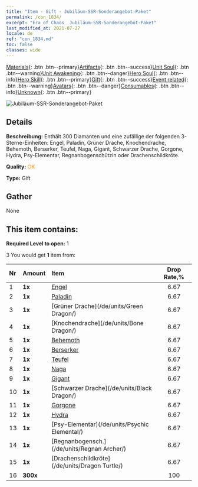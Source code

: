 ```yaml
---
title: "Item - Gift - Jubiläum-SSR-Sonderangebot-Paket"
permalink: /con_1834/
excerpt: "Era of Chaos  Jubiläum-SSR-Sonderangebot-Paket"
last_modified_at: 2021-07-27
locale: de
ref: "con_1834.md"
toc: false
classes: wide
---
```

 [Materials](/ItemsDE/){: .btn .btn--primary}[Artifacts](/ItemsDE/Artifacts/){: .btn .btn--success}[Unit Soul](/ItemsDE/UnitSoul/){: .btn .btn--warning}[Unit Awakening](/ItemsDE/UnitAwakening/){: .btn .btn--danger}[Hero Soul](/ItemsDE/HeroSoul/){: .btn .btn--info}[Hero Skill](/ItemsDE/HeroSkill/){: .btn .btn--primary}[Gift](/ItemsDE/Gift/){: .btn .btn--success}[Event related](/ItemsDE/Events/){: .btn .btn--warning}[Avatars](/ItemsDE/Avatars/){: .btn .btn--danger}[Consumables](/ItemsDE/Consumables/){: .btn .btn--info}[Unknown](/ItemsDE/Unknown/){: .btn .btn--primary}

 ![Jubiläum-SSR-Sonderangebot-Paket](/images/t/i_907456.png)

## Details
 **Beschreibung:** Enthält 300 Diamanten und eine zufällige der folgenden 3-Sterne-Einheiten: Engel, Paladin, Grüner Drache, Knochendrache, Behemoth, Berserker, Teufel, Naga, Gigant, Schwarzer Drache, Gorgone, Hydra, Psy-Elementar, Regnanbogenschützin oder Drachenschildkröte.

 **Quality:** <span style="color: #FF8C00">OK</span>

 **Type:** Gift

## Gather

  None

## This item contains:

 **Required Level to open:** 1

 3 You would get **1** item  from:

  | Nr | Amount |     Item    | Drop Rate,% |
  |:---|:-------|:------------|:---------:|
  | 1 |  **1x** | [Engel](/de/units/Angel/) | 6.67 | 
  | 2 |  **1x** | [Paladin](/de/units/Paladin/) | 6.67 | 
  | 3 |  **1x** | [Grüner Drache](/de/units/Green Dragon/) | 6.67 | 
  | 4 |  **1x** | [Knochendrache](/de/units/Bone Dragon/) | 6.67 | 
  | 5 |  **1x** | [Behemoth](/de/units/Behemoth/) | 6.67 | 
  | 6 |  **1x** | [Berserker](/de/units/Berserker/) | 6.67 | 
  | 7 |  **1x** | [Teufel](/de/units/Devil/) | 6.67 | 
  | 8 |  **1x** | [Naga](/de/units/Naga/) | 6.67 | 
  | 9 |  **1x** | [Gigant](/de/units/Giant/) | 6.67 | 
  | 10 |  **1x** | [Schwarzer Drache](/de/units/Black Dragon/) | 6.67 | 
  | 11 |  **1x** | [Gorgone](/de/units/Gorgon/) | 6.67 | 
  | 12 |  **1x** | [Hydra](/de/units/Hydra/) | 6.67 | 
  | 13 |  **1x** | [Psy-Elementar](/de/units/Psychic Elemental/) | 6.67 | 
  | 14 |  **1x** | [Regnanbogensch.](/de/units/Regnan Archer/) | 6.67 | 
  | 15 |  **1x** | [Drachenschildkröte](/de/units/Dragon Turtle/) | 6.67 | 
  | 16 |  **300x** | <i class="fas fa-gem"/> | 100 | 
